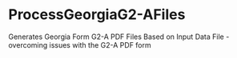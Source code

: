 # ProcessGeorgiaG2-AFiles
Generates Georgia Form G2-A PDF Files Based on Input Data File - overcoming issues with the G2-A PDF form
